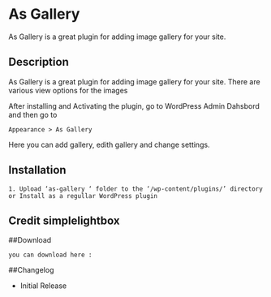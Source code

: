 # As Gallery
As Gallery is a great plugin for adding image gallery for your site.


## Description

As Gallery is a great plugin for adding image gallery for your site. There are various view options for the images

After installing and Activating the plugin, go to WordPress Admin Dahsbord and then go to
```
Appearance > As Gallery 
```
Here you can add gallery, edith gallery and change settings.

## Installation
```
1. Upload ‘as-gallery ‘ folder to the ‘/wp-content/plugins/’ directory or Install as a regullar WordPress plugin
```
## Credit simplelightbox

##Download

```
you can download here : 
```


##Changelog

* Initial Release

